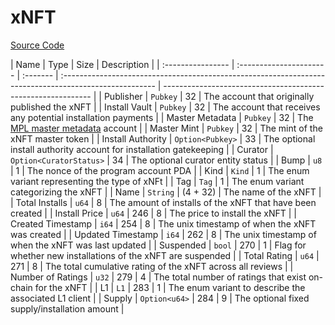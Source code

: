 # xNFT

[Source Code](https://github.com/coral-xyz/xnft/blob/master/programs/xnft/src/state/xnft.rs)

| Name              | Type                    | Size     | Description                                                                                            |
| :---------------- | :---------------------- | :------- | :----------------------------------------------------------------------------------------------------- | ------------------------------------------------------------ |
| Publisher         | `Pubkey`                | 32       | The account that originally published the xNFT                                                         |
| Install Vault     | `Pubkey`                | 32       | The account that receives any potential installation payments                                          |
| Master Metadata   | `Pubkey`                | 32       | The [MPL master metadata](https://docs.metaplex.com/programs/token-metadata/accounts#metadata) account |
| Master Mint       | `Pubkey`                | 32       | The mint of the xNFT master token                                                                      |
| Install Authority | `Option<Pubkey>`        | 33       | The optional install authority account for installation gatekeeping                                    |
| Curator           | `Option<CuratorStatus>` | 34       | The optional curator entity status                                                                     |
| Bump              | `u8`                    | 1        | The nonce of the program account PDA                                                                   |
| Kind              | `Kind`                  | 1        | The enum variant representing the type of xNFt                                                         |
| Tag               | `Tag`                   | 1        | The enum variant categorizing the xNFT                                                                 |
| Name              | `String`                | (4 + 32) | The name of the xNFT                                                                                   |
| Total Installs    | `u64`                   | 8        | The amount of installs of the xNFT that have been created                                              |
| Install Price     | `u64`                   | 246      | 8                                                                                                      | The price to install the xNFT                                |
| Created Timestamp | `i64`                   | 254      | 8                                                                                                      | The unix timestamp of when the xNFT was created              |
| Updated Timestamp | `i64`                   | 262      | 8                                                                                                      | The unix timestamp of when the xNFT was last updated         |
| Suspended         | `bool`                  | 270      | 1                                                                                                      | Flag for whether new installations of the xNFT are suspended |
| Total Rating      | `u64`                   | 271      | 8                                                                                                      | The total cumulative rating of the xNFT across all reviews   |
| Number of Ratings | `u32`                   | 279      | 4                                                                                                      | The total number of ratings that exist on-chain for the xNFT |
| L1                | `L1`                    | 283      | 1                                                                                                      | The enum variant to describe the associated L1 client        |
| Supply            | `Option<u64>`           | 284      | 9                                                                                                      | The optional fixed supply/installation amount                |
